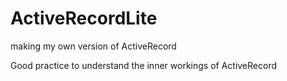 # ActiveRecordLite
making my own version of ActiveRecord

Good practice to understand the inner workings of ActiveRecord
